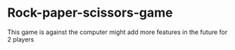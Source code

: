 # Rock-paper-scissors-game
This game is against the computer might add more features in the future for 2 players 
